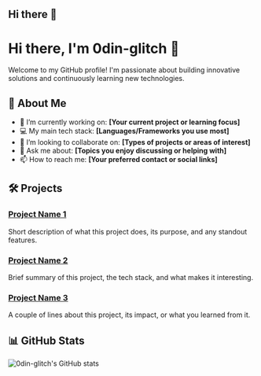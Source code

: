 ## Hi there 👋

# Hi there, I'm 0din-glitch 👋

Welcome to my GitHub profile! I'm passionate about building innovative solutions and continuously learning new technologies.

## 🚀 About Me
- 🌱 I’m currently working on: **[Your current project or learning focus]**
- 💻 My main tech stack: **[Languages/Frameworks you use most]**
- 👯 I’m looking to collaborate on: **[Types of projects or areas of interest]**
- 💬 Ask me about: **[Topics you enjoy discussing or helping with]**
- 📫 How to reach me: **[Your preferred contact or social links]**

## 🛠️ Projects

<!-- Add your projects below! Replace example entries with your own -->

### [Project Name 1](https://github.com/0din-glitch/project1)
Short description of what this project does, its purpose, and any standout features.

### [Project Name 2](https://github.com/0din-glitch/project2)
Brief summary of this project, the tech stack, and what makes it interesting.

### [Project Name 3](https://github.com/0din-glitch/project3)
A couple of lines about this project, its impact, or what you learned from it.

## 📊 GitHub Stats

![0din-glitch's GitHub stats](https://github-readme-stats.vercel.app/api?username=0din-glitch&show_icons=true&theme=radical)
